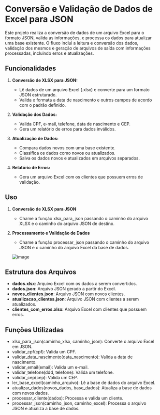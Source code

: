 # Conversão e Validação de Dados de Excel para JSON

Este projeto realiza a conversão de dados de um arquivo Excel para o formato JSON, valida as informações, e processa os dados para atualizar uma base existente. O fluxo inclui a leitura e conversão dos dados, validação dos mesmos e geração de arquivos de saída com informações processadas, incluindo erros e atualizações.

## Funcionalidades ##

1. **Conversão de XLSX para JSON:**
   
   - Lê dados de um arquivo Excel (.xlsx) e converte para um formato JSON estruturado.
   - Valida e formata a data de nascimento e outros campos de acordo com o padrão definido.
     
2. **Validação dos Dados:**
   
   - Valida CPF, e-mail, telefone, data de nascimento e CEP.
   - Gera um relatório de erros para dados inválidos.
     
3. **Atualização de Dados:**
   
   - Compara dados novos com uma base existente.
   - Classifica os dados como novos ou atualizados.
   - Salva os dados novos e atualizados em arquivos separados.
     
4. **Relatório de Erros:**
   
   - Gera um arquivo Excel com os clientes que possuem erros de validação.

## Uso ##

1. **Conversão de XLSX para JSON**

   - Chame a função xlsx_para_json passando o caminho do arquivo XLSX e o caminho do arquivo JSON de destino.
  
2. **Processamento e Validação de Dados**

   - Chame a função processar_json passando o caminho do arquivo JSON e o caminho do arquivo Excel da base de dados.
  
   ![image](https://github.com/user-attachments/assets/5d682c63-fbaf-423c-9fcc-b3a540d6b5a0)

## Estrutura dos Arquivos ##

   - **dados.xlsx**: Arquivo Excel com os dados a serem convertidos.
   - **dados.json**: Arquivo JSON gerado a partir do Excel.
   - **novos_clientes.json**: Arquivo JSON com novos clientes.
   - **atualizacao_clientes.json**: Arquivo JSON com clientes a serem atualizados.
   - **clientes_com_erros.xlsx**: Arquivo Excel com clientes que possuem erros.

## Funções Utilizadas ##

   - xlsx_para_json(caminho_xlsx, caminho_json): Converte o arquivo Excel em JSON.
   - validar_cpf(cpf): Valida um CPF.
   - validar_data_nascimento(data_nascimento): Valida a data de nascimento.
   - validar_email(email): Valida um e-mail.
   - validar_telefone(ddd, telefone): Valida um telefone.
   - validar_cep(cep): Valida um CEP.
   - ler_base_excel(caminho_arquivo): Lê a base de dados do arquivo Excel.
   - atualizar_dados(novos_dados, base_dados): Atualiza a base de dados com novos dados.
   - processar_cliente(dados): Processa e valida um cliente.
   - processar_json(caminho_json, caminho_excel): Processa o arquivo JSON e atualiza a base de dados.


